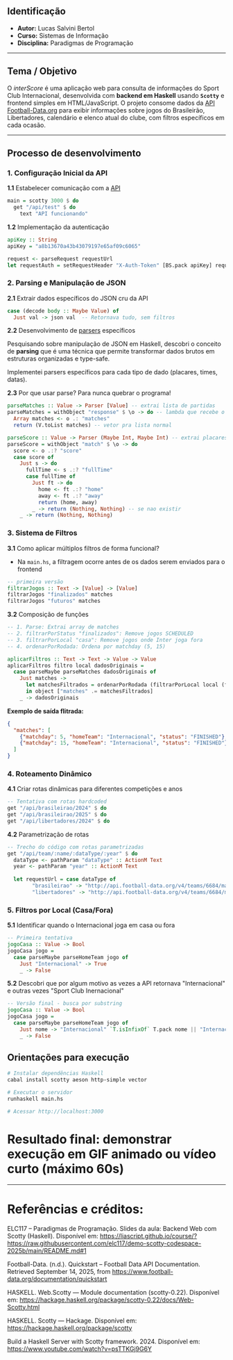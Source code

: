 ## Identificação

- **Autor:** Lucas Salvini Bertol  
- **Curso:** Sistemas de Informação  
- **Disciplina:** Paradigmas de Programação  

---

## Tema / Objetivo

O *interScore* é uma aplicação web para consulta de informações do Sport Club Internacional, desenvolvida com **backend em Haskell** usando **`Scotty`** e frontend simples em HTML/JavaScript. O projeto consome dados da [API Football-Data.org](https://www.football-data.org/) para exibir informações sobre jogos do Brasileirão, Libertadores, calendário e elenco atual do clube, com filtros específicos em cada ocasão.

---

## Processo de desenvolvimento

### 1. Configuração Inicial da API

**1.1** Estabelecer comunicação com a [API](https://www.football-data.org/)

```haskell
main = scotty 3000 $ do
  get "/api/test" $ do
    text "API funcionando"
```

**1.2** Implementação da autenticação

```haskell
apiKey :: String
apiKey = "a8b13670a43b43079197e65af09c6065"

request <- parseRequest requestUrl
let requestAuth = setRequestHeader "X-Auth-Token" [BS.pack apiKey] request
```

### 2. Parsing e Manipulação de JSON

**2.1** Extrair dados específicos do JSON cru da API

```haskell
case (decode body :: Maybe Value) of
  Just val -> json val  -- Retornava tudo, sem filtros
```

**2.2** Desenvolvimento de [parsers](https://www.google.com/search?q=o+que+s%C3%A3o+parsers+em+haskell+e+como+usar&client=firefox-b-lm&sca_esv=c86351f7882d4df3&sxsrf=AE3TifM0AtBSS3MUugnIy85Tfn-Jtytscg%3A1758156836195&ei=JFjLaPXWC9PN1sQP4OST2AQ&ved=0ahUKEwj1-LjNjOGPAxXTppUCHWDyBEsQ4dUDCBA&uact=5&oq=o+que+s%C3%A3o+parsers+em+haskell&gs_lp=Egxnd3Mtd2l6LXNlcnAiKW8gcXVlIHPDo28gcGFyc2VycyBlbSBoaXNrbGVsIGUgY29tbyB1c2FyMgUQIRigAUjvGFDUBFjCFnACeACQAQCYAa0CoAHfEqoBBzAuOS4yLjG4AQPIAQD4AQGYAg6gAs8TwgIIEAAYsAMY7wXCAgUQIRifBZgDAIgGAZAGA5IHBzIuOC4zLjGgB7AwsgcHMC44LjMuMbgHvhPCBwYyLTEzLjHIB0k&sclient=gws-wiz-serp)
específicos

Pesquisando sobre manipulação de JSON em Haskell, descobri o conceito de **parsing** que é uma técnica que permite transformar dados brutos em estruturas organizadas e type-safe.

Implementei parsers específicos para cada tipo de dado (placares, times, datas).

**2.3** Por que usar parse? Para nunca quebrar o programa!

```haskell
parseMatches :: Value -> Parser [Value] -- extrai lista de partidas
parseMatches = withObject "response" $ \o -> do -- lambda que recebe o objeto do JSON
  Array matches <- o .: "matches"
  return (V.toList matches) -- vetor pra lista normal
```

```haskell
parseScore :: Value -> Parser (Maybe Int, Maybe Int) -- extrai placares | maybe int pois dados podem nao existir
parseScore = withObject "match" $ \o -> do
  score <- o .:? "score"
  case score of
    Just s -> do
      fullTime <- s .:? "fullTime" 
      case fullTime of
        Just ft -> do
          home <- ft .:? "home"
          away <- ft .:? "away"  
          return (home, away)
        _ -> return (Nothing, Nothing) -- se nao existir
    _ -> return (Nothing, Nothing)
```

### 3. Sistema de Filtros

**3.1** Como aplicar múltiplos filtros de forma funcional?

  - Na `main.hs`, a filtragem ocorre antes de os dados serem enviados para o frontend

```haskell
-- primeira versão
filtrarJogos :: Text -> [Value] -> [Value]
filtrarJogos "finalizados" matches 
filtrarJogos "futuros" matches 
```

**3.2** Composição de funções

```haskell
-- 1. Parse: Extrai array de matches 
-- 2. filtrarPorStatus "finalizados": Remove jogos SCHEDULED
-- 3. filtrarPorLocal "casa": Remove jogos onde Inter joga fora  
-- 4. ordenarPorRodada: Ordena por matchday (5, 15)

aplicarFiltros :: Text -> Text -> Value -> Value
aplicarFiltros filtro local dadosOriginais = 
  case parseMaybe parseMatches dadosOriginais of
    Just matches -> 
      let matchesFiltrados = ordenarPorRodada (filtrarPorLocal local (filtrarPorStatus filtro matches))
      in object ["matches" .= matchesFiltrados]
    _ -> dadosOriginais
```

**Exemplo de saída flitrada:**
```json
{
  "matches": [
    {"matchday": 5, "homeTeam": "Internacional", "status": "FINISHED"},
    {"matchday": 15, "homeTeam": "Internacional", "status": "FINISHED"}
  ]
}
``` 

### 4. Roteamento Dinâmico

**4.1** Criar rotas dinâmicas para diferentes competições e anos

```haskell
-- Tentativa com rotas hardcoded
get "/api/brasileirao/2024" $ do
get "/api/brasileirao/2025" $ do
get "/api/libertadores/2024" $ do
```

**4.2** Parametrização de rotas

```haskell
-- Trecho do código com rotas parametrizadas
get "/api/team/:name/:dataType/:year" $ do
  dataType <- pathParam "dataType" :: ActionM Text
  year <- pathParam "year" :: ActionM Text
  
  let requestUrl = case dataType of
        "brasileirao" -> "http://api.football-data.org/v4/teams/6684/matches?competitions=2013&season=" ++ T.unpack year
        "libertadores" -> "http://api.football-data.org/v4/teams/6684/matches?competitions=2152&season=" ++ T.unpack year
```

### 5. Filtros por Local (Casa/Fora)

**5.1** Identificar quando o Internacional joga em casa ou fora

```haskell
-- Primeira tentativa
jogoCasa :: Value -> Bool
jogoCasa jogo = 
  case parseMaybe parseHomeTeam jogo of
    Just "Internacional" -> True
    _ -> False
```

**5.2** Descobri que por algum motivo as vezes a API retornava "Internacional" e outras vezes "Sport Club Inernacional"

```haskell
-- Versão final - busca por substring
jogoCasa :: Value -> Bool
jogoCasa jogo = 
  case parseMaybe parseHomeTeam jogo of
    Just nome -> "Internacional" `T.isInfixOf` T.pack nome || "Internacional" == T.pack nome
    _ -> False
```

## Orientações para execução

```bash
# Instalar dependências Haskell
cabal install scotty aeson http-simple vector

# Executar o servidor
runhaskell main.hs

# Acessar http://localhost:3000
```

# Resultado final: demonstrar execução em GIF animado ou vídeo curto (máximo 60s)

---

# Referências e créditos: 

ELC117 – Paradigmas de Programação. Slides da aula: Backend Web com Scotty (Haskell). Disponível em: https://liascript.github.io/course/?https://raw.githubusercontent.com/elc117/demo-scotty-codespace-2025b/main/README.md#1

Football-Data. (n.d.). Quickstart – Football Data API Documentation. Retrieved September 14, 2025, from https://www.football-data.org/documentation/quickstart

HASKELL. Web.Scotty — Module documentation (scotty-0.22). Disponível em: https://hackage.haskell.org/package/scotty-0.22/docs/Web-Scotty.html

HASKELL. Scotty — Hackage. Disponível em: https://hackage.haskell.org/package/scotty

Build a Haskell Server with Scotty framework. 2024. Disponível em: https://www.youtube.com/watch?v=psTTKGj9G6Y



